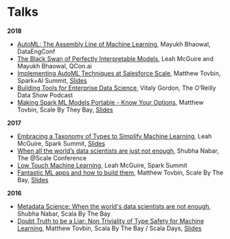 # Talks

**2018**
* [AutoML: The Assembly Line of Machine Learning](http://www.dataengconf.com/automl-the-assembly-line-of-machine-learning), Mayukh Bhaowal, DataEngConf
* [The Black Swan of Perfectly Interpretable Models](https://www.infoq.com/presentations/salesforce-einstein-ml), Leah McGuire and Mayukh Bhaowal, QCon.ai
* [Implementing AutoML Techniques at Salesforce Scale](https://vimeo.com/274420096), Matthew Tovbin, Spark+AI Summit, [Slides](https://www.slideshare.net/MatthewTovbin/implementing-automl-techniques-at-salesforce-scale)
* [Building Tools for Enterprise Data Science](https://www.oreilly.com/ideas/building-tools-for-enterprise-data-science), Vitaly Gordon, The O’Reilly Data Show Podcast
* [Making Spark ML Models Portable - Know Your Options](https://www.youtube.com/watch?v=BShOXscihH4), Matthew Tovbin, Scale By They Bay, [Slides](https://www.slideshare.net/MatthewTovbin/making-spark-ml-models-portable-know-your-options)

**2017**
* [Embracing a Taxonomy of Types to Simplify Machine Learning](https://databricks.com/session/embracing-a-taxonomy-of-types-to-simplify-machine-learning), Leah McGuire, Spark Summit, [Slides](https://www.slideshare.net/databricks/embracing-a-taxonomy-of-types-to-simplify-machine-learning-with-leah-mcguire)
* [When all the world’s data scientists are just not enough](https://atscaleconference.com/videos/when-all-the-worlds-data-scientists-are-just-not-enough/), Shubha Nabar, The @Scale Conference
* [Low Touch Machine Learning](https://www.youtube.com/watch?v=PKTvo9X9Sjg), Leah McGuire, Spark Summit
* [Fantastic ML apps and how to build them](https://www.youtube.com/watch?v=J5YNiaZbUJI), Matthew Tovbin, Scale By The Bay, [Slides](https://www.slideshare.net/MatthewTovbin/fantastic-ml-apps-and-how-to-build-them)

**2016**
* [Metadata Science: When the world's data scientists are not enough](https://www.youtube.com/watch?v=zd9DKjvcRzc), Shubha Nabar, Scala By The Bay
* [Doubt Truth to be a Liar: Non Triviality of Type Safety for Machine Learning](https://www.youtube.com/watch?v=FfpSyXTx0uo), Matthew Tovbin, Scala By The Bay / Scala Days, [Slides](https://www.slideshare.net/MatthewTovbin/doubt-truth-to-be-a-liar-non-triviality-of-type-safety-for-machine-learning)


